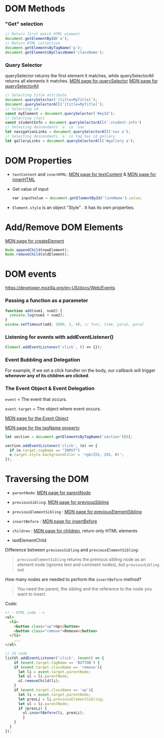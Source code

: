 # DOM Methods

### "Get" selection

```js
// Return first match HTML element
document.getElementById('a'); 
// Return HTML collection
document.getElementsByTagName('p');
document.getElementsByClassName('className');
```

### Query Selector

querySelector returns the first element it matches, while querySelectorAll returns all elements it matches. [MDN page for querySelector](https://developer.mozilla.org/en-US/docs/Web/API/Document/querySelector) [MDN page for querySelectorAll](https://developer.mozilla.org/en-US/docs/Web/API/Document/querySelectorAll)

```js
// Selecting title attribute
document.querySelector('[title=MyTitle]');
document.querySelectorAll('[title=MyTitle]');
// Selecting id
const myElement = document.querySelector('#myId');
// Selecting class
const studentInfo = document.querySelectorAll('.student-info')
// Selecting descendants `a` in `nav`
let navigationLinks = document.querySelectorAll('nav a');
// Selecting descendants `a` in tag has id gallery
let galleryLinks = document.querySelectorAll('#gallery a');
```

# DOM Properties

- `textContent` and `innerHTML`: [MDN page for textContent](https://developer.mozilla.org/en-US/docs/Web/API/Node/textContent) & [MDN page for innerHTML](https://developer.mozilla.org/en-US/docs/Web/API/Element/innerHTML)
- Get value of input

  ```js
  var inputValue = document.getElementById('linkName').value;
  ```

- `Element.style` is an object "Style" . It has its own properties.

# Add/Remove DOM Elements

[MDN page for createElement](https://developer.mozilla.org/en-US/docs/Web/API/Document/createElement)

```js
Node.appendChild(newElement);
Node.removeChild(oldElement);
```

# DOM events

https://developer.mozilla.org/en-US/docs/Web/Events

### Passing a function as a parameter

```js
function add(num1, num2) {
  console.log(num1 + num2);
}
window.setTimeout(add, 5000, 2, 4); // func, time, para1, para2
```

### Listening for events with addEventListener()

```js
Element.addEventListener('click', () => {});
```

### Event Bubbling and Delegation

For example, if we set a click handler on the body, our callback will trigger **whenever any of its children are clicked**.

### The Event Object & Event Delegation

`event` = The event that occurs.

`event.target` = The object where event occurs.

[MDN page for the Event Object](https://developer.mozilla.org/en-US/docs/Web/API/Event)

[MDN page for the tagName property](https://developer.mozilla.org/en-US/docs/Web/API/Element/tagName)

```js
let section = document.getElementsByTagName('section')[0];

section.addEventListener('click', (e) => {
  if (e.target.tagName == "INPUT")
  e.target.style.backgroundColor = 'rgb(255, 255, 0)';
});
```

# Traversing the DOM

- `parentNode`: [MDN page for parentNode](https://developer.mozilla.org/en-US/docs/Web/API/Node/parentNode)
- `previousSibling`: [MDN page for previousSibling](https://developer.mozilla.org/en-US/docs/Web/API/Node/previousSibling)

- `previousElementSibling` : [MDN page for previousElementSibling](https://developer.mozilla.org/en-US/docs/Web/API/NonDocumentTypeChildNode/previousElementSibling)
- `insertBefore` : [MDN page for insertBefore](https://developer.mozilla.org/en-US/docs/Web/API/Node/insertBefore)
- `children` : [MDN page for children](https://developer.mozilla.org/en-US/docs/Web/API/ParentNode/children), return only HTML elements
- lastElementChild

Difference between `previousSibling` and `previousElementSibling`:

> `previousElementSibling` returns the previous sibling node as an element node (ignores text and comment nodes), but `previousSibling` not

How many nodes are needed to perform the `insertBefore` method?

> You need the parent, the sibling and the reference to the node you want to insert.

Code:

```html
<!-- HTML code -->
<ul>
  <li>
  	<button class="up">Up</button>
  	<button class="remove">Remove</button>
  </li>
	...
</ul>
```

```js
// JS code
listUl.addEventListener('click', (event) => { 
	if (event.target.tagName == 'BUTTON') {
    if (event.target.className == 'remove'){
      let li = event.target.parentNode;
      let ul = li.parentNode;
      ul.removeChild(li);
    }
    if (event.target.className == 'up'){
      let li = event.target.parentNode;
      let prevLi = li.previousElementSibling;
      let ul = li.parentNode;
      if (prevLi) {
        ul.insertBefore(li, prevLi);
    	}
  	}
  }
});
```

